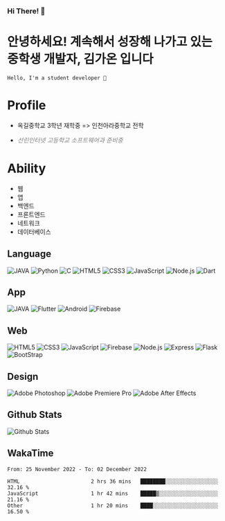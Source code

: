 ### Hi There! 👋

# 안녕하세요! 계속해서 성장해 나가고 있는 중학생 개발자, <b>김가온</b> 입니다

```
Hello, I'm a student developer 🌙
```

# Profile

-   옥길중학교 3학년 재학중 => 인천아라중학교 전학
-   _<p style='color:gray'>선린인터넷 고등학교 소프트웨어과 준비중</p>_

# Ability

-   웹
-   앱
-   백엔드
-   프론트엔드
-   네트워크
-   데이터베이스

## Language

![JAVA](https://img.shields.io/badge/Java--007396?logo=java&logoColor=FFFFFF)
![Python](https://img.shields.io/badge/Python--3776AB?logo=Python&logoColor=FFFFFF)
![C](https://img.shields.io/badge/C--A8B9CC?logo=C&logoColor=FFFFFF)
![HTML5](https://img.shields.io/badge/HTML5--E34F26?logo=HTML5&logoColor=FFFFFF)
![CSS3](https://img.shields.io/badge/CSS3--0074D9?logo=CSS3&logoColor=FFFFFF)
![JavaScript](https://img.shields.io/badge/JavaScript--F7DF1E?logo=JavaScript&logoColor=FFFFFF)
![Node.js](https://img.shields.io/badge/Node.js--0074D9?logo=Node.js&logoColor=FFFFFF)
![Dart](https://img.shields.io/badge/Dart--0074D9?logo=Dart&logoColor=FFFFFF)

## App

![JAVA](https://img.shields.io/badge/Java--007396?logo=java&logoColor=FFFFFF)
![Flutter](https://img.shields.io/badge/Flutter--0074D9?logo=Flutter&logoColor=FFFFFF)
![Android](https://img.shields.io/badge/Android--3DDC84?logo=Android&logoColor=FFFFFF)
![Firebase](https://img.shields.io/badge/Firebase--FFCA28?logo=Firebase&logoColor=FFFFFF)

## Web

![HTML5](https://img.shields.io/badge/HTML5--E34F26?logo=HTML5&logoColor=FFFFFF)
![CSS3](https://img.shields.io/badge/CSS3--0074D9?logo=CSS3&logoColor=FFFFFF)
![JavaScript](https://img.shields.io/badge/JavaScript--F7DF1E?logo=JavaScript&logoColor=FFFFFF)
![Firebase](https://img.shields.io/badge/Firebase--FFCA28?logo=Firebase&logoColor=FFFFFF)
![Node.js](https://img.shields.io/badge/Node.js--0074D9?logo=Node.js&logoColor=FFFFFF)
![Express](https://img.shields.io/badge/Express--52BBE6?logo=Express&logoColor=FFFFFF)
![Flask](https://img.shields.io/badge/Flask--005571?logo=Flask&logoColor=FFFFFF)
![BootStrap](https://img.shields.io/badge/Bootstrap--7952B3?logo=Bootstrap&logoColor=FFFFFF)

## Design

![Adobe Photoshop](https://img.shields.io/badge/Adobe%20Photoshop--31A8FF?logo=Adobe-Photoshop&logoColor=FFFFFF)
![Adobe Premiere Pro](https://img.shields.io/badge/Adobe%20Premiere%20Pro--9999FF?logo=Adobe%20Premiere%20Pro&logoColor=FFFFFF)
![Adobe After Effects](https://img.shields.io/badge/Adobe%20After%20Effects--4b4be3?logo=Adobe%20After%20Effects&logoColor=FFFFFF)

## Github Stats

![Github Stats](https://github-readme-stats.vercel.app/api/top-langs/?username=NY0510&theme=tokyonight&hide_border=true&layout=compact)

## WakaTime

<!--START_SECTION:waka-->

```text
From: 25 November 2022 - To: 02 December 2022

HTML                       2 hrs 36 mins   ████████░░░░░░░░░░░░░░░░░   32.16 %
JavaScript                 1 hr 42 mins    █████▒░░░░░░░░░░░░░░░░░░░   21.16 %
Other                      1 hr 20 mins    ████░░░░░░░░░░░░░░░░░░░░░   16.50 %
```

<!--END_SECTION:waka-->
